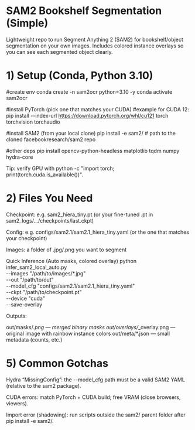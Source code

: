 # SAM2 Bookshelf Segmentation (Simple)

Lightweight repo to run Segment Anything 2 (SAM2) for bookshelf/object segmentation on your own images.
Includes colored instance overlays so you can see each segmented object clearly.

# 1) Setup (Conda, Python 3.10)
#create env
conda create -n sam2ocr python=3.10 -y
conda activate sam2ocr

#install PyTorch (pick one that matches your CUDA)
#example for CUDA 12:
pip install --index-url https://download.pytorch.org/whl/cu121 torch torchvision torchaudio

#install SAM2 (from your local clone)
pip install -e sam2/  # path to the cloned facebookresearch/sam2 repo

#other deps
pip install opencv-python-headless matplotlib tqdm numpy hydra-core


Tip: verify GPU with python -c "import torch; print(torch.cuda.is_available())".

# 2) Files You Need

Checkpoint: e.g. sam2_hiera_tiny.pt (or your fine-tuned .pt in sam2_logs/.../checkpoints/last.ckpt)

Config: e.g. configs/sam2.1/sam2.1_hiera_tiny.yaml (or the one that matches your checkpoint)

Images: a folder of .jpg/.png you want to segment

Quick Inference (Auto masks, colored overlay)
python infer_sam2_local_auto.py \
  --images "/path/to/images/*.jpg" \
  --out "/path/to/out" \
  --model_cfg "configs/sam2.1/sam2.1_hiera_tiny.yaml" \
  --ckpt "/path/to/checkpoint.pt" \
  --device "cuda" \
  --save-overlay


Outputs:

out/masks/*.png — merged binary masks
out/overlays/*_overlay.png — original image with rainbow instance colors
out/meta/*.json — small metadata (counts, etc.)

# 5) Common Gotchas

Hydra “MissingConfig”: the --model_cfg path must be a valid SAM2 YAML (relative to the sam2 package).

CUDA errors: match PyTorch + CUDA build; free VRAM (close browsers, viewers).

Import error (shadowing): run scripts outside the sam2/ parent folder after pip install -e sam2/.

